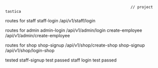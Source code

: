                                                             // project tastica


 routes for staff
 staff-login  /api/v1/staff/login

 routes for admin
 admin-login /api/v1/admin/login
 create-employee /api/v1/admin/create-employee

 routes for shop
 shop-signup /api/v1/shop/create-shop
 shop-signup /api/v1/shop/login-shop


 tested 
 staff-signup test passed
 staff login test passed




